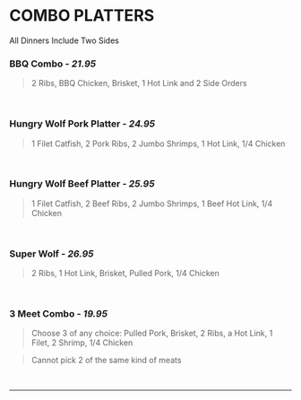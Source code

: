 # COMBO PLATTERS

<Banner>All Dinners Include Two <router-link to="/menu/sides" class="white">Sides</router-link></Banner>

### BBQ Combo - *21.95*
> 2 Ribs, BBQ Chicken, Brisket, 1 Hot Link and 2 Side Orders

<br>

### Hungry Wolf Pork Platter - *24.95*
> 1 Filet Catfish, 2 Pork Ribs, 2 Jumbo Shrimps, 1 Hot Link, 1/4 Chicken

<br>

### Hungry Wolf Beef Platter - *25.95*
> 1 Filet Catfish, 2 Beef Ribs, 2 Jumbo Shrimps, 1 Beef Hot Link, 1/4 Chicken

<br>

### Super Wolf - *26.95*
> 2 Ribs, 1 Hot Link, Brisket, Pulled Pork, 1/4 Chicken

<br>

### 3 Meet Combo - *19.95*
> Choose 3 of any choice: Pulled Pork, Brisket, 2 Ribs, a Hot Link, 1 Filet, 2 Shrimp, 1/4 Chicken

> Cannot pick 2 of the same kind of meats

<br>
<hr>
<Available/>
<Disclaimer/>
